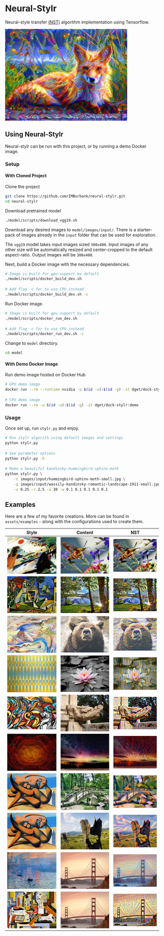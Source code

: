 # Neural-Stylr

Neural-style transfer [(NST)](https://arxiv.org/pdf/1508.06576v2.pdf) algorithm implementation using Tensorflow.

![](assets/examples/painted-fox/painted-fox.png)

## Using Neural-Stylr

Neural-stylr can be run with this project, or by running a demo Docker image.

### Setup

#### With Cloned Project

Clone the project

```bash
git clone https://github.com/IMBurbank/neural-stylr.git
cd neural-stylr
```

Download pretrained model

```bash
./model/scripts/download_vgg19.sh
```

Download any desired images to `model/images/input/`. There is a starter-pack of images already in the `input` folder that can be used for exploration.

The `vgg19` model takes input images sized `300x400`. Input images of any other size will be automatically resized and center-cropped to the default aspect-ratio. Output images will be `300x400`.

Next, build a Docker image with the necessary dependencies.

```bash
# Image is built for gpu-support by default
./model/scripts/docker_build_dev.sh

# Add flag -c for to use CPU instead
./model/scripts/docker_build_dev.sh -c
```

Run Docker image.

```bash
# Image is built for gpu-support by default
./model/scripts/docker_run_dev.sh

# Add flag -c for to use CPU instead
./model/scripts/docker_run_dev.sh -c
```

Change to `model` directory.

```bash
cd model
```

#### With Demo Docker Image

Run demo image hosted on Docker Hub

```bash
# GPU demo image
docker run --rm --runtime nvidia -u $(id -u):$(id -g) -it dget/dock-stylr:gpu-demo

# CPU demo image
docker run --rm -u $(id -u):$(id -g) -it dget/dock-stylr:demo
```

### Usage

Once set up, run `stylr.py` and enjoy.

```bash
# Run stylr algorith using default images and settings
python stylr.py

# See parameter options
python stylr.py -h

# Make a beautiful kandinsky-hummingbird-sphinx-moth
python stylr.py \
    -c images/input/hummingbird-sphinx-moth-small.jpg \
    -g images/input/wassily-kandinsky-romantic-landscape-1911-small.jpg \
    -s 0.25 -r 2.5 -a 30 -w 0.1 0.1 0.1 0.1 0.1
```

## Examples

Here are a few of my favorite creations. More can be found in `assets/examples` - along with the configurations used to create them. 

Style               | Content                | NST
:------------------:|:----------------------:|:----------------------:
![](model/images/input/wassily-kandinsky-romantic-landscape-1911-small.jpg) | ![](model/images/input/hummingbird-sphinx-moth-small.jpg) | ![](assets/examples/kandinsky-hummingbird/kandinsky-hummingbird.png)
![](model/images/input/picasso-mediterranean-landscape-1952-small.jpg) | ![](model/images/input/landscape-summer-small.jpg) | ![](assets/examples/picasso-landscape/picasso-landscape.png)
![](model/images/input/rudolf-bauer-sinfonie-xiii-1913-small.jpg) | ![](model/images/input/brown-bear-small.jpg) | ![](assets/examples/sinfonie-brown-bear/sinfonie-brown-bear.png)
![](model/images/input/giacomo-balla-iridescent-interpenetration-no-4-study-of-light-1912-small.jpg) | ![](model/images/input/water-lily-small.jpg) | ![](assets/examples/balla-lilly/balla-lilly.png)
![](model/images/input/graffiti-small.jpg) | ![](model/images/input/great-wall-gargoyle-small.jpg) | ![](assets/examples/graffitti-gargoyle/graffiti-gargoyle.png)
![](model/images/input/nasa-grav-wave-figure2-small.jpg) | ![](model/images/input/aurora-small.jpg) | ![](assets/examples/grav-aurora/grav-aurora.png)
![](model/images/input/picasso-figures-at-the-seaside-1931-small.jpg) | ![](model/images/input/bridge-park-small.jpg) | ![](assets/examples/picasso-park-bridge/picasso-park-bridge.png)
![](model/images/input/picasso-figures-at-the-seaside-1931-small.jpg) | ![](model/images/input/landscape-log-small.jpg) | ![](assets/examples/picasso-log/picasso-log.png)
![](model/images/input/monet-impression-sunrise-1873-small.jpg) | ![](model/images/input/golden-gate-bridge-small.jpg) | ![](assets/examples/monet-golden-gate/monet-golden-gate.png)
![](model/images/input/picasso-plaster-head-and-arm-1925-small.jpg) | ![](model/images/input/golden-gate-bridge-small.jpg) | ![](assets/examples/picasso-golden-gate-plaster/picasso-golden-gate-plaster.png)